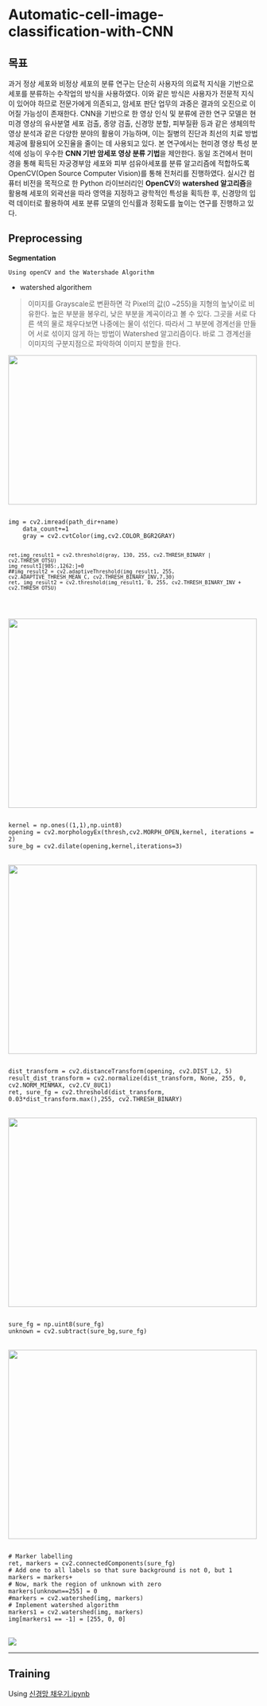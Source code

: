 # Automatic-cell-image-classification-with-CNN
## 목표
과거 정상 세포와 비정상 세포의 분류 연구는 단순히 사용자의 의료적 지식을 기반으로 세포를 분류하는 수작업의 방식을 사용하였다. 이와 같은 방식은 사용자가 전문적 지식이 있어야 하므로 전문가에게 의존되고, 암세포 판단 업무의 과중은 결과의 오진으로 이어질 가능성이 존재한다. CNN을 기반으로 한 영상 인식 및 분류에 관한 연구 모델은 현미경 영상의 유사분열 세포 검출, 종양 검출, 신경망 분할, 피부질환 등과 같은 생체의학 영상 분석과 같은 다양한 분야의 활용이 가능하며, 이는 질병의 진단과 최선의 치료 방법 제공에 활용되어 오진율을 줄이는 데 사용되고 있다.
본 연구에서는 현미경 영상 특성 분석에 성능이 우수한 **CNN 기반 암세포 영상 분류 기법**을 제안한다. 동일 조건에서 현미경을 통해 획득된 자궁경부암 세포와 피부 섬유아세포를
분류 알고리즘에 적합하도록 OpenCV(Open Source Computer Vision)를 통해 전처리를 진행하였다. 실시간 컴퓨터 비전을 목적으로 한 Python 라이브러리인 **OpenCV**와 **watershed 알고리즘**을 활용해 세포의 외곽선을 따라 영역을 지정하고 광학적인 특성을 획득한 후, 신경망의 입력 데이터로 활용하여 세포 분류 모델의 인식률과 정확도를 높이는 연구를 진행하고 있다.

## Preprocessing
**Segmentation**

    Using openCV and the Watershade Algorithm

 * watershed algorithem
>  이미지를 Grayscale로 변환하면 각 Pixel의 값(0 ~255)을 지형의 높낮이로 비유한다. 높은 부분을 봉우리, 낮은 부분을 계곡이라고 볼 수 있다. 그곳을 서로 다른 색의 물로 채우다보면 나중에는 물이 섞인다. 따라서 그 부분에 경계선을 만들어 서로 섞이지 않게 하는 방법이 Watershed 알고리즘이다. 바로 그 경계선을 이미지의 구분지점으로 파악하여 이미지 분할을 한다.
<img src="./img/watershed.png" width="500" height="300">
<pre>
<code>
img = cv2.imread(path_dir+name)
    data_count+=1
    gray = cv2.cvtColor(img,cv2.COLOR_BGR2GRAY)

    ret,img_result1 = cv2.threshold(gray, 130, 255, cv2.THRESH_BINARY | cv2.THRESH_OTSU)
    img_result1[985:,1262:]=0
    ##img_result2 = cv2.adaptiveThreshold(img_result1, 255, cv2.ADAPTIVE_THRESH_MEAN_C, cv2.THRESH_BINARY_INV,7,30)
    ret, img_result2 = cv2.threshold(img_result1, 0, 255, cv2.THRESH_BINARY_INV + cv2.THRESH_OTSU)
</code>
</pre>
<img src="./img/img1.jpg" width="500" height="380">
<pre>
<code>
kernel = np.ones((1,1),np.uint8)
opening = cv2.morphologyEx(thresh,cv2.MORPH_OPEN,kernel, iterations = 2)
sure_bg = cv2.dilate(opening,kernel,iterations=3)
</code>
</pre>
<img src="./img/img2.jpg" width="500" height="380">
<pre>
<code>
dist_transform = cv2.distanceTransform(opening, cv2.DIST_L2, 5)
result_dist_transform = cv2.normalize(dist_transform, None, 255, 0, cv2.NORM_MINMAX, cv2.CV_8UC1)
ret, sure_fg = cv2.threshold(dist_transform, 0.03*dist_transform.max(),255, cv2.THRESH_BINARY)
</code>
</pre>
<img src="./img/img3.jpg" width="500" height="380">
<pre>
<code>
sure_fg = np.uint8(sure_fg)
unknown = cv2.subtract(sure_bg,sure_fg)
</code>
</pre>
<img src="./img/img4.jpg" width="500" height="380">
<pre>
<code>
# Marker labelling
ret, markers = cv2.connectedComponents(sure_fg)
# Add one to all labels so that sure background is not 0, but 1
markers = markers+
# Now, mark the region of unknown with zero
markers[unknown==255] = 0
#markers = cv2.watershed(img, markers)
# Implement watershed algorithm
markers1 = cv2.watershed(img, markers)
img[markers1 == -1] = [255, 0, 0]
</code>
</pre>
<img src="./img/watershed_example.jpg">

- - -
## Training 

Using [신경망 채우기.ipynb](https://github.com/moom2ng/Automatic-cell-image-classification-with-CNN/blob/main/%EC%8B%A0%EA%B2%BD%EB%A7%9D_%EC%B1%84%EC%9A%B0%EA%B8%B0.ipynb)
    
